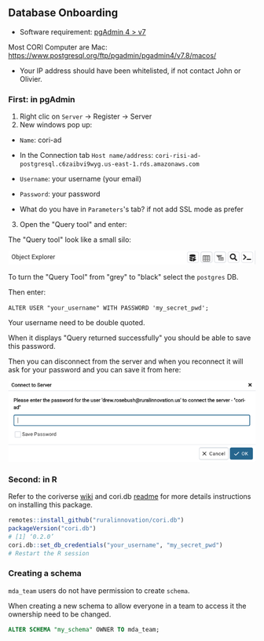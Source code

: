 ## Database Onboarding

- Software requirement: [pgAdmin 4 > v7](https://www.pgadmin.org/download)

Most CORI Computer are Mac: https://www.postgresql.org/ftp/pgadmin/pgadmin4/v7.8/macos/

- Your IP address should have been whitelisted, if not contact John or Olivier.  

### First: in pgAdmin

1. Right clic on `Server` -> Register -> Server
2. New windows pop up:
 * `Name`: cori-ad
 * In the Connection tab
    `Host name/address`: `cori-risi-ad-postgresql.c6zaibvi9wyg.us-east-1.rds.amazonaws.com`
* `Username`: your username (your email)
* `Password`: your password

* What do you have in `Parameters`'s tab? if not add SSL mode as prefer
  
3. Open the "Query tool" and enter:

The "Query tool" look like a small silo: 

![](img/query_tool.png)

To turn the "Query Tool" from "grey" to "black" select the `postgres` DB.

Then enter: 

`ALTER USER "your_username" WITH PASSWORD 'my_secret_pwd';`

Your username need to be double quoted. 

When it displays "Query returned successfully" you should be able to save this password.  

Then you can disconnect from the server and when you reconnect it will ask for your password and you can save it from here: 

![](img/asking_pwd.png)

### Second: in R

Refer to the coriverse [wiki](https://github.com/ruralinnovation/wiki#installation) and cori.db [readme](https://github.com/ruralinnovation/cori.db) for more details instructions on installing this package.

```r
remotes::install_github("ruralinnovation/cori.db")
packageVersion("cori.db")
# [1] ‘0.2.0’
cori.db::set_db_credentials("your_username", "my_secret_pwd")
# Restart the R session 
```

### Creating a schema 

`mda_team` users do not have permission to create `schema`. 

When creating a new schema to allow everyone in a team to access it the ownership need to be changed. 

```sql
ALTER SCHEMA "my_schema" OWNER TO mda_team; 
```
